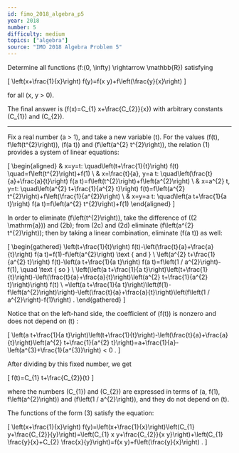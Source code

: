 ```yaml
---
id: fimo_2018_algebra_p5
year: 2018
number: 5
difficulty: medium
topics: ["algebra"]
source: "IMO 2018 Algebra Problem 5"
---
```


Determine all functions \(f:(0, \infty) \rightarrow \mathbb{R}\) satisfying

\[
\left(x+\frac{1}{x}\right) f(y)=f(x y)+f\left(\frac{y}{x}\right)
\]

for all \(x, y > 0\).

The final answer is \(f(x)=C_{1} x+\frac{C_{2}}{x}\) with arbitrary constants \(C_{1}\) and \(C_{2}\).

---
Fix a real number \(a > 1\), and take a new variable \(t\). For the values \(f(t), f\left(t^{2}\right)\), \(f(a t)\) and \(f\left(a^{2} t^{2}\right)\), the relation (1) provides a system of linear equations:

\[
\begin{aligned}
& x=y=t: \quad\left(t+\frac{1}{t}\right) f(t) \quad=f\left(t^{2}\right)+f(1) \\
& x=\frac{t}{a}, y=a t: \quad\left(\frac{t}{a}+\frac{a}{t}\right) f(a t)=f\left(t^{2}\right)+f\left(a^{2}\right) \\
& x=a^{2} t, y=t: \quad\left(a^{2} t+\frac{1}{a^{2} t}\right) f(t)=f\left(a^{2} t^{2}\right)+f\left(\frac{1}{a^{2}}\right) \\
& x=y=a t: \quad\left(a t+\frac{1}{a t}\right) f(a t)=f\left(a^{2} t^{2}\right)+f(1)
\end{aligned}
\]

In order to eliminate \(f\left(t^{2}\right)\), take the difference of \((2 \mathrm{a})\) and (2b); from (2c) and (2d) eliminate \(f\left(a^{2} t^{2}\right)\); then by taking a linear combination, eliminate \(f(a t)\) as well:

\[
\begin{gathered}
\left(t+\frac{1}{t}\right) f(t)-\left(\frac{t}{a}+\frac{a}{t}\right) f(a t)=f(1)-f\left(a^{2}\right) \text { and } \\
\left(a^{2} t+\frac{1}{a^{2} t}\right) f(t)-\left(a t+\frac{1}{a t}\right) f(a t)=f\left(1 / a^{2}\right)-f(1), \quad \text { so } \\
\left(\left(a t+\frac{1}{a t}\right)\left(t+\frac{1}{t}\right)-\left(\frac{t}{a}+\frac{a}{t}\right)\left(a^{2} t+\frac{1}{a^{2} t}\right)\right) f(t) \\
=\left(a t+\frac{1}{a t}\right)\left(f(1)-f\left(a^{2}\right)\right)-\left(\frac{t}{a}+\frac{a}{t}\right)\left(f\left(1 / a^{2}\right)-f(1)\right) .
\end{gathered}
\]

Notice that on the left-hand side, the coefficient of \(f(t)\) is nonzero and does not depend on \(t\) :

\[
\left(a t+\frac{1}{a t}\right)\left(t+\frac{1}{t}\right)-\left(\frac{t}{a}+\frac{a}{t}\right)\left(a^{2} t+\frac{1}{a^{2} t}\right)=a+\frac{1}{a}-\left(a^{3}+\frac{1}{a^{3}}\right) < 0 .
\]

After dividing by this fixed number, we get

\[
f(t)=C_{1} t+\frac{C_{2}}{t}
\]

where the numbers \(C_{1}\) and \(C_{2}\) are expressed in terms of \(a, f(1), f\left(a^{2}\right)\) and \(f\left(1 / a^{2}\right)\), and they do not depend on \(t\).

The functions of the form (3) satisfy the equation:

\[
\left(x+\frac{1}{x}\right) f(y)=\left(x+\frac{1}{x}\right)\left(C_{1} y+\frac{C_{2}}{y}\right)=\left(C_{1} x y+\frac{C_{2}}{x y}\right)+\left(C_{1} \frac{y}{x}+C_{2} \frac{x}{y}\right)=f(x y)+f\left(\frac{y}{x}\right) .
\]
